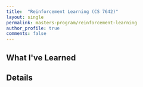 ```yaml
---
title:  "Reinforcement Learning (CS 7642)"
layout: single
permalink: masters-program/reinforcement-learning
author_profile: true
comments: false
---
```


## What I've Learned

## Details
